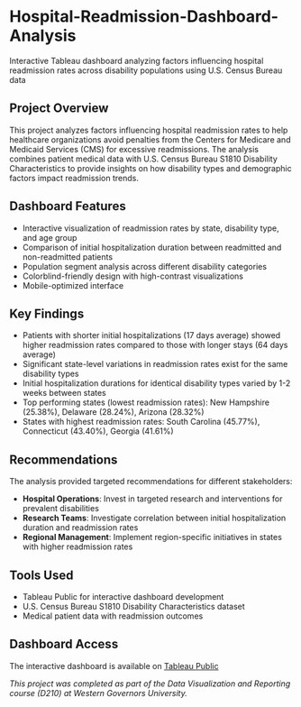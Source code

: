 # Hospital-Readmission-Dashboard-Analysis
Interactive Tableau dashboard analyzing factors influencing hospital readmission rates across disability populations using U.S. Census Bureau data

## Project Overview
This project analyzes factors influencing hospital readmission rates to help healthcare organizations avoid penalties from the Centers for Medicare and Medicaid Services (CMS) for excessive readmissions. The analysis combines patient medical data with U.S. Census Bureau S1810 Disability Characteristics to provide insights on how disability types and demographic factors impact readmission trends.

## Dashboard Features
- Interactive visualization of readmission rates by state, disability type, and age group
- Comparison of initial hospitalization duration between readmitted and non-readmitted patients
- Population segment analysis across different disability categories
- Colorblind-friendly design with high-contrast visualizations
- Mobile-optimized interface

## Key Findings
- Patients with shorter initial hospitalizations (17 days average) showed higher readmission rates compared to those with longer stays (64 days average)
- Significant state-level variations in readmission rates exist for the same disability types
- Initial hospitalization durations for identical disability types varied by 1-2 weeks between states
- Top performing states (lowest readmission rates): New Hampshire (25.38%), Delaware (28.24%), Arizona (28.32%)
- States with highest readmission rates: South Carolina (45.77%), Connecticut (43.40%), Georgia (41.61%)

## Recommendations
The analysis provided targeted recommendations for different stakeholders:
- **Hospital Operations**: Invest in targeted research and interventions for prevalent disabilities
- **Research Teams**: Investigate correlation between initial hospitalization duration and readmission rates
- **Regional Management**: Implement region-specific initiatives in states with higher readmission rates

## Tools Used
- Tableau Public for interactive dashboard development
- U.S. Census Bureau S1810 Disability Characteristics dataset
- Medical patient data with readmission outcomes

## Dashboard Access
The interactive dashboard is available on [Tableau Public](https://public.tableau.com/app/profile/rancel.hernandez/viz/D210_presentation/D10_assessment?publish=yes)

*This project was completed as part of the Data Visualization and Reporting course (D210) at Western Governors University.*
